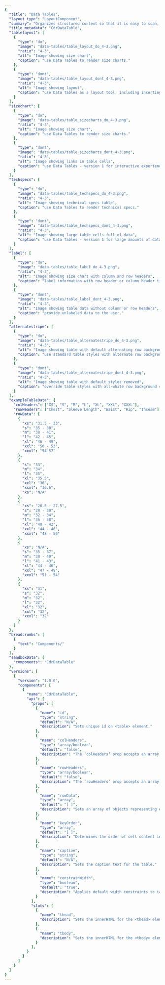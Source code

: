 ```yaml
---
{
  "title": "Data Tables",
  "layout_type": "LayoutComponent",
  "summary": "Organizes structured content so that it is easy to scan, make comparisons, and analyze the data",
  "title_metadata": "CdrDataTable",
  "tablelayout": [
    {
      "type": "do",
      "image": "data-tables/table_layout_do_4-3.png",
      "ratio": "4-3",
      "alt": "Image showing size chart",
      "caption": "use Data Tables to render size charts."
    },
    {
      "type": "dont",
      "image": "data-tables/table_layout_dont_4-3.png",
      "ratio": "4-3",
      "alt": "Image showing layout",
      "caption": "use Data Tables as a layout tool, including inserting images into tables."
    }
  ],
  "sizechart": [
    {
      "type": "do",
      "image": "data-tables/table_sizecharts_do_4-3.png",
      "ratio": "4-3",
      "alt": "Image showing size chart",
      "caption": "use Data Tables to render size charts."
    },
    {
      "type": "dont",
      "image": "data-tables/table_sizecharts_dont_4-3.png",
      "ratio": "4-3",
      "alt": "Image showing links in table cells",
      "caption": "use Data Tables - version 1 for interactive experiences, including links in cells."
    }
  ],
  "techspecs": [
    {
      "type": "do",
      "image": "data-tables/table_techspecs_do_4-3.png",
      "ratio": "4-3",
      "alt": "Image showing technical specs table",
      "caption": "use Data Tables to render technical specs."
    },
    {
      "type": "dont",
      "image": "data-tables/table_techspecs_dont_4-3.png",
      "ratio": "4-3",
      "alt": "Image showing large table cells full of data",
      "caption": "use Data Tables - version 1 for large amounts of data."
    }
  ],
  "label": [
    {
      "type": "do",
      "image": "data-tables/table_label_do_4-3.png",
      "ratio": "4-3",
      "alt": "Image showing size chart with column and row headers",
      "caption": "label information with row header or column header titles, when appropriate."
    },
    {
      "type": "dont",
      "image": "data-tables/table_label_dont_4-3.png",
      "ratio": "4-3",
      "alt": "Image showing table data without column or row headers",
      "caption": "provide unlabeled data to the user."
    }
  ],
  "alternatestripe": [
    {
      "type": "do",
      "image": "data-tables/table_alternatestripe_do_4-3.png",
      "ratio": "4-3",
      "alt": "Image showing table with default alternating row background colors",
      "caption": "use standard table styles with alternate row background colors."
    },
    {
      "type": "dont",
      "image": "data-tables/table_alternatestripe_dont_4-3.png",
      "ratio": "4-3",
      "alt": "Image showing table with default styles removed",
      "caption": "override table styles with all-white row background colors."
    }
  ],
  "exampleTableData": {
    "colHeaders": ["XS", "S", "M", "L", "XL", "XXL", "XXXL"],
    "rowHeaders": ["Chest", "Sleeve Length", "Waist", "Hip", "Inseam"],
    "rowData": [
      {
        "xs": "31.5 - 33",
        "s": "35 - 38",
        "m": "38 - 41",
        "l": "42 - 45",
        "xl": "46 - 49",
        "xxl": "50 - 53",
        "xxxl": "54-57"
      },
      {
        "s": "33",
        "m": "34",
        "l": "35",
        "xl": "35.5",
        "xxl": "36",
        "xxxl": "36.6",
        "xs": "N/A"
      },
      {
        "xs": "26.5 - 27.5",
        "s": "28 - 30",
        "m": "32 - 34",
        "l": "36 - 38",
        "xl": "40 - 42",
        "xxl": "44 - 46",
        "xxxl": "48 - 50"
      },
      {
        "xs": "N/A",
        "s": "35 - 37",
        "m": "38 - 40",
        "l": "41 - 43",
        "xl": "44 - 46",
        "xxl": "47 - 49",
        "xxxl": "51 - 54"
      },
      {
        "xs": "31",
        "s": "32",
        "m": "32",
        "l": "32",
        "xl": "32",
        "xxl": "32",
        "xxxl": "32"
      }
    ]
  },
  "breadcrumbs": [
    {
      "text": "Components/"
    }
  ],  
  "sandboxData": {
    "components": "CdrDataTable"
  },
  "versions": [
    {
      "version": "1.0.0",
      "components": [
        {
          "name": "CdrDataTable",
          "api": {
            "props": [
              {
                "name": "id",
                "type": "string",
                "default": "N/A",
                "description": "Sets unique id on <table> element."
              },
              {
                "name": "colHeaders",
                "type": "array/boolean",
                "default": "false",
                "description": "The ‘colHeaders’ prop accepts an array of column header strings or a boolean value. Renders in the `thead’ slot. If the value is false, column heads are not displayed. For example, possible values are:  [ ‘Column Header 1’, ‘Column Header 2’, ... ]"
              },
              {
                "name": "rowHeaders",
                "type": "array/boolean",
                "default": "false",
                "description": "The ‘rowHeaders’ prop accepts an array of row header strings or a boolean value. Renders in the ‘tbody’ slot. If the value is false, row heads are not displayed.  For example, possible values are:  [ ‘Row Header 1’, ‘Row Header 2’, ... ]"
              },
              {
                "name": "rowData",
                "type": "array",
                "default": "[ ]",
                "description": "Sets an array of objects representing each row in the table."
              },
              {
                "name": "keyOrder",
                "type": "array",
                "default": "[ ]",
                "description": "Determines the order of cell content in a row."
              },
              {
                "name": "caption",
                "type": "string",
                "default": "N/A",
                "description": "Sets the caption text for the table."
              },
              {
                "name": "constrainWidth",
                "type": "boolean",
                "default": "true",
                "description": "Applies default width constraints to table cells.",
              }
            ],
            "slots": [
              {
                "name": "thead",
                "description": "Sets the innerHTML for the <thead> element. Includes default slot content."
              },
              {
                "name": "tbody",
                "description": "Sets the innerHTML for the <tbody> element. Includes default slot content."
              }
            ],
          }
        }
      ]
    }
  ]
}
---
```


<cdr-doc-tabs>
<template slot="Overview">
<cdr-doc-table-of-contents-shell tab-name="Overview">

## Default

Basic layout with a column of row headers.  Rows alternate background colors.

<cdr-doc-example-code-pair :background-toggle="false" repository-href="/src/components/button" :sandbox-data="$page.frontmatter.sandboxData" :model="{rowHeaders: $page.frontmatter.exampleTableData.rowHeaders, rowData: $page.frontmatter.exampleTableData.rowData, keyOrder: ['xs', 's', 'm', 'l', 'xl', 'xxl', 'xxxl']}">


```html
  <cdr-data-table
    :row-headers="rowHeaders"
    :row-data="rowData"
    :key-order="keyOrder"
    id="default-example"
  />
```

</cdr-doc-example-code-pair>

## Column Headers

Layout for making comparisons such as between size/sleeve length. Column headers and row headers are displayed. When columns scroll, row header column is locked in place.

<cdr-doc-example-code-pair :background-toggle="false" repository-href="/src/components/button" :sandbox-data="$page.frontmatter.sandboxData" :model="{colHeaders: $page.frontmatter.exampleTableData.colHeaders, rowHeaders: $page.frontmatter.exampleTableData.rowHeaders, rowData: $page.frontmatter.exampleTableData.rowData, keyOrder: ['xs', 's', 'm', 'l', 'xl', 'xxl', 'xxxl']}">

```html
  <cdr-data-table
    :col-headers="colHeaders"
    :row-headers="rowHeaders"
    :row-data="rowData"
    :key-order="keyOrder"
    id="col-headers-example"
  />
```

</cdr-doc-example-code-pair>

## Compact and Borderless

Layout with reduced spacing within each cell. All cells are borderless. Defines a column of row headers.

<cdr-doc-example-code-pair :background-toggle="false" repository-href="/src/components/button" :sandbox-data="$page.frontmatter.sandboxData">

```html
  <cdr-data-table modifier="compact borderless" id="manual-example">
    <template slot="tbody">
      <tr>
        <th>Best Use</th>
        <td>Casual</td>
      </tr>
      <tr>
        <th>Fabric</th>
        <td>Cotton canvas</td>
      </tr>
      <tr>
        <th>Lining Fabric</th>
        <td>Polyester microfleece/nylon</td>
      </tr>
      <tr>
        <th>Hood</th>
        <td>No</td>
      </tr>
      <tr>
        <th>Black Length</th>
        <td>Hip-length</td>
      </tr>
      <tr>
        <th>Weight</th>
        <td>Unavailable</td>
      </tr>
      <tr>
        <th>Gender</th>
        <td>Men's</td>
      </tr>
      <tr>
        <th>Number</th>
        <td>25</td>
      </tr>
    </template>
  </cdr-data-table>
```

</cdr-doc-example-code-pair>

## Accessibility

To ensure that usage of this component complies with accessibility guidelines and screen readers can correctly read data:

- Table caption should be included
- Row headers and column headers should be defined
- Table headers should never be empty
  - Including the top-left cell of the data table
  - If needed, use `cdr-sr-only` to hide descriptive text that explains the content for the first column
- Set the scope attribute to `row` or `col` to indicate that a header applies to the entire row or column

<br />

This component has compliance with WCAG guidelines by:
  - Providing `<caption>` element for data tables
  - Providing `<th>` element for row or column headers

</cdr-doc-table-of-contents-shell>
</template>

<template slot="Design Guidelines">
  <cdr-doc-table-of-contents-shell>

## Use When

- Presenting multiple metrics and categories together
- Displaying tabular data for users to compare

### Don't Use When

- Positioning contents on page. Instead, use [Grid](../grid/)
- Laying out a page design. Instead, use [Grid](../grid/)

## Content

All tables need a table caption or brief description that indicates the table's content.

Table headers:
  - Row headers are required
  - Column headers are optional
  - Use title case for header titles

<br />

Data cells:
  - Copy should be short and concise
  - Use sentence case for cell data
  - Text, numerical data, links, buttons, or icons are acceptable
  
## Anatomy

Default styles for tables:
- All cells have a 1px border
- Column headers have a 2px bottom border
- Row headers have a 2px right border. When columns can scroll, the border is 4px
- Rows alternate background colors to improve readability
- Scrollbars will be native and dictated by the browser
- Options available:
  - Compact only
  - Borderless only. If using borderless, ensure readability by using the alternating background colors for rows
  - Compact and borderless

## Behavior

### Text Alignment

Alignment impacts the table's readability. Make the data easy to read and simple to follow by:
- Left-align is the default
- Use the same number of decimal places

### Table Widths

- Minimum cell width is 127px
- Maximum cell width is 150px
- Text will wrap to another line, if needed

### Do/Don't

<do-dont :examples="$page.frontmatter.tablelayout" />

<br />

<do-dont :examples="$page.frontmatter.sizechart" />

<br />

<do-dont :examples="$page.frontmatter.techspecs" />

<br />

<do-dont :examples="$page.frontmatter.label" />

<br />

<do-dont :examples="$page.frontmatter.alternatestripe" />

## Responsiveness

Data Tables are responsive by default. Whenever the number of columns overflows the container, the entire table will scroll.

### Locked Column Scrolling

Data Table must have row headers and more than two columns of content, then the responsive behavior will be:
- Column of row headers will lock into place
- Remaining columns will scroll

### Only Two Columns

- Content will not scroll
- Text within table cells will wrap to fit the smaller container (or viewport)

</cdr-doc-table-of-contents-shell>
</template>



<template slot="API">
<cdr-doc-table-of-contents-shell>

## Props

<cdr-doc-api type="prop" :api-data="$page.frontmatter.versions[0].components[0].api.props" />

## Slots

<cdr-doc-api type="slot" :api-data="$page.frontmatter.versions[0].components[0].api.slots" />

## Usage

### Using Props

The simplest way to use **CdrDataTable** is using the props API. The below example shows how:

- The data props (`colHeaders`, `rowHeaders`, `rowData`) are used
- `keyOrder` determines values displayed in each cell. The array order must match the `colHeaders` or column order

The locked-column behavior described in the [design guidelines](../data-tables/?active-tab=design-guidelines&active-link=responsiveness) is available only when using the props API.

```vue
<template>
  <cdr-data-table
    :col-headers="colHeaders"
    :row-headers="rowHeaders"
    :row-data="rowData"
    :key-order="keyOrder"
    caption="CdrTable props usage"
  />
</template>

<script>
  ...
  data() {
    colHeaders: ['XS', 'S', 'M', 'L', 'XL', 'XXL', 'XXXL'],
    rowHeaders: ['Chest', 'Sleeve Length', 'Waist', 'Hip', 'Inseam'],
    keyOrder: ['xs', 's', 'm', 'l', 'xl', 'xxl', 'xxxl'],
    rowData: [
      {
        xs: '31.5 - 33',
        s: '35 - 38',
        m: '38 - 41',
        l: '42 - 45',
        xl: '46 - 49',
        xxl: '50 - 53',
        xxxl: '54-57',
      },
      {
        s: '33',
        m: '34',
        l: '35',
        xl: '35.5',
        xxl: '36',
        xxxl: '36.6',
        xs: 'N/A',
      },
      ...
    ],
  },
}
</script>
```

### Using Slots

The same information can be rendered using **CdrDataTable's** named slots, however the locked column behavior is not available.

The below example shows:

- How to use the `thead` and `tbody` slots to define table markup
- `colHeaders` prop set to true because the `thead` slot is being used
- `scope` attribute on `th` elements inside a slot

```vue{3,6,10,21}
<template>
  <cdr-data-table
    :col-headers="true"
    caption="CdrTable slots usage"
  >
    <template slot="thead">
       <tr>
         <th
           class="empty"
           scope="col"
         />
         <th
           v-for="(header, index) in tableData.colHeaders"
           :key="index"
           scope="col"
         >
           {{ header }}
         </th>
       </tr>
     </template>
     <template slot="tbody">
       <tr
         v-for="(row, index) in tableData.rowData"
         :key="'tr_' + index"
       >
         <th
           scope="row"
         >{{ tableData.rowHeaders[index] }}</th>
         <td
           v-for="(key, index) in ['xs', 's', 'm', 'l', 'xl', 'xxl', 'xxxl']"
           :key="index"
         >{{ row[key] }}
         </td>
       </tr>
     </template>
  </cdr-data-table>
</template>

<script>
  ...
  data() {
    ...
  },
}
</script>
```

The below example uses:
- `compact` and `borderless` modifiers
- **CdrDataTable's** named slots
- Markup is manual, not data-driven

```vue
<cdr-data-table
  modifier="compact borderless"
  caption="Full Manual - Compact & Borderless"
  id="full-manual"
>
  <template slot="tbody">
    <tr>
      <th scope=”row”>Best Use</th>
      <td>Casual</td>
    </tr>
    <tr>
      <th scope=”row”>Fabric</th>
      <td>Cotton canvas</td>
    </tr>
    <tr>
      <th scope=”row”>Lining Fabric</th>
      <td>Polyester microfleece/nylon</td>
    </tr>
    ...
  </template>
</cdr-data-table>
```

### Responsive Setup

**CdrDataTable** relies on the `mounted` lifecycle hook to set up some responsive functionality. Use `v-if` to ensure that **CdrDataTable** doesn't render before the data is available.

```vue
<template>
  <cdr-data-table
    :col-headers="colHeaders"
    :row-headers="rowHeaders"
    :row-data="rowData"
    :key-order="keyOrder"
    v-if="hasData"
  />
</template>

<script>
  ...
  data() {
    hasData: false,
    ...
  },
  mounted() {
    fetch('https://swapi.co/api/people')
     .then(response => response.json())
     .then((json) => {
       this.hasData = true;
       ...
     })
     .catch(err => console.log(err));
  },
}
</script>
```

### Modifiers

Following variants are available to the `cdr-data-table` modifier attribute:

| Value        | Description          |
|--------------|----------------------|
| 'compact'    | Reduces cell padding |
| 'borderless' | Removes cell borders |

</cdr-doc-table-of-contents-shell>
</template>

</cdr-doc-tabs>
